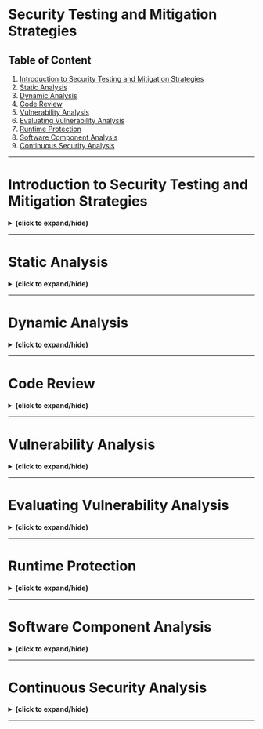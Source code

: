 # Security Testing and Mitigation Strategies

## Table of Content
1. [Introduction to Security Testing and Mitigation Strategies](#intro)
2. [Static Analysis](#static_analysis)
3. [Dynamic Analysis](#dynamic_analysis)
4. [Code Review](#code_review)
5. [Vulnerability Analysis](#vulnerability_analysis)
6. [Evaluating Vulnerability Analysis](#evaluate_vulnerability_analysis)
7. [Runtime Protection](#runtime_protection)
8. [Software Component Analysis](#software_component_analysis)
9. [Continuous Security Analysis](#continuous_security_analysis)

---

<a id="intro"></a>
# Introduction to Security Testing and Mitigation Strategies
<details close>
<summary><b>(click to expand/hide)</b></summary>
<!-- MarkdownTOC -->

## Objectives
After completing this module, you will be able to:
- Describe security testing.
- Describe mitigation strategies.
- List five key mitigation strategies.

## What is Security Testing?
- Security testing involves procedures for comparing the states of an application or a system to ensure they meet security standards.
- A secure code baseline should be established during development to facilitate these comparisons.
- It is essential to perform security tests on all new code to minimize the risk of security breaches.
- Security tests are also necessary after code changes to identify new vulnerabilities.

## Security Testing in the Software Development Lifecycle (SDLC)
- Security testing occurs during the Test stage of the SDLC, alongside code review.
- While prioritized during the Test phase, security testing should be integrated throughout the entire SDLC.

## Steps in Security Testing
1. Establish a secure baseline during the development phase.
2. Perform functional security testing to ensure the software behaves as expected under security requirements.
   - Functional testing includes:
     - **Ad hoc testing:** Conducted upon the discovery of vulnerabilities.
     - **Exploratory testing:** Involves testing theories or ideas outside formal testing structures.

## Automated Security Testing
- **Unit Testing:** Focuses on individual classes and methods to validate API contracts.
- **Integration Testing:** Tests the integration of multiple classes within an application across different application tiers.
- **Automation Frameworks:** Tools like BDD-Security, Mittn, and Gauntlt automate security testing and simplify integration with other security tools.

## Key Mitigation Strategies
1. **Use JSON for API Data:** Prefer JSON over XML for its simplicity and faster parsing.
2. **Implement Secure Coding Practices:** Establish and communicate security standards within your team and organization.
3. **Use Vulnerability Scanners:** Automate scanning to identify vulnerabilities in code.
4. **Threat Modeling:** Understand potential bad actor behaviors to better secure applications.
5. **Stay Updated with OWASP Top 10:** Regularly review and incorporate the OWASP Top 10 list into security testing practices.

## Summary
- Security tests are crucial for comparing the state of applications against security standards.
- Functional security testing is integral to ensuring software meets security requirements.
- Utilizing automated testing and strategic mitigation can significantly reduce the risks and impacts of security threats.

<!-- /MarkdownTOC -->
</details>

---

<a id="static_analysis"></a>
# Static Analysis
<details close>
<summary><b>(click to expand/hide)</b></summary>
<!-- MarkdownTOC -->

## What is Static Analysis?
- **Static Analysis** is the examination of all code or runtime binaries without execution to detect common vulnerabilities.
- **Static Application Security Testing (SAST):** Specifically examines source code to identify security flaws, making it a crucial aspect of securing your organization's applications.
- SAST tools may integrate with DevOps processes through APIs and do not necessarily require complete code to function.
- Static analysis is comprehensive and may take significant time due to its thorough nature.

## Role in the Software Development Lifecycle (SDLC)
- Static analysis is typically conducted early in the SDLC, before software testing begins.
- In DevOps environments, static analysis occurs during the Develop stage and establishes an automatic feedback loop, alerting developers to issues from the start.

## Benefits of Using Static Analysis
1. **Depth:** 
   - Covers most conceivable avenues of code execution, providing a robust analysis during the build phase.
   - Offers detailed feedback on potential problems based on predefined criteria.
2. **Speed:** 
   - Automated tools significantly expedite the analysis process compared to manual methods.
   - Early detection of issues reduces the cost and time needed for fixes.
3. **Accuracy:** 
   - High accuracy in identifying potential errors through automated scanning.
   - Leverages up-to-date knowledge of vulnerabilities, surpassing manual reviews in both scope and detail.

## Summary
- Static analysis serves as an effective debugging method that inspects source code before execution.
- It is integral to the early stages of the SDLC, particularly within DevOps frameworks.
- The primary tools for static analysis operate on the file system, analyzing code statically without execution.
- Key advantages of static analysis include depth, speed, and accuracy in maintaining coding standards and ensuring software quality.

<!-- /MarkdownTOC -->
</details>

---

<a id="dynamic_analysis"></a>
# Dynamic Analysis
<details close>
<summary><b>(click to expand/hide)</b></summary>
<!-- MarkdownTOC -->

## What is Dynamic Analysis?
- Dynamic analysis involves testing and evaluating an application during its execution, often used on fully built applications.
- Unlike static analysis which occurs during development, dynamic analysis is typically performed in staging, pre-production, or post-deployment stages.
- This method allows for testing in real-time scenarios without the need for creating artificial test cases.

## Dynamic Application Security Testing (DAST)
- DAST evaluates applications from the outside in, simulating attacks to identify potential threats, behaving similarly to how an attacker would.
- It performs black-box testing by analyzing the behaviors of inputs and outputs, without access to the source code.

## Benefits of Using Dynamic Analysis
1. **Crawling Application Interfaces:**
   - Dynamic analysis tools start from the root URL and assess the application’s security by attempting to exploit vulnerabilities.
   - This approach helps in identifying and patching security weaknesses effectively.

2. **Performing Insightful Tests:**
   - Tests various inputs through user actions like URLs or forms, ideally using a dummy database to avoid real data corruption.
   - Provides detailed insights on how the application reacts to these inputs, identifying if the application performs as expected or if it encounters errors.

3. **Flushing Out Faults in Dynamic Code Paths:**
   - Detects errors that might be missed during static analysis by testing code paths dynamically as the code runs.
   - Offers real and accurate results, aiding in pinpointing necessary code adjustments.

## Summary
- Dynamic analysis tests and evaluates an application as it runs, crucial for identifying real-time vulnerabilities and behavioral issues.
- Benefits include the ability to simulate attacks (as DAST does), gain insights from dynamic testing of inputs, and detect faults in dynamic code paths that might be overlooked by other testing methods.
- The process helps ensure that applications are robust against potential threats and perform correctly under varied conditions.

<!-- /MarkdownTOC -->
</details>

---

<a id="code_review"></a>
# Code Review
<details close>
<summary><b>(click to expand/hide)</b></summary>
<!-- MarkdownTOC -->

## Code Review in Security Testing
- Code review is a crucial component of security testing within the DevOps community.
- It integrates automated static analysis security testing (SAST) and manual inspection to identify security flaws and vulnerabilities.
- Effective early in the development cycle, code review can be implemented at any stage of the SDLC to address security concerns promptly.

## Types of Code Review
### Automated Review
- **Suitability:** Best for large codebases with many files, allowing for rapid and efficient evaluation.
- **Integration:** Often used during coding and continuous integration to perform validation checks before merging pull requests.
- **Tools:** Utilizes free or paid automated tools to detect vulnerabilities in real-time. Advanced teams might use SAST tools for additional insights.

### Manual Review
- **Detection:** Capable of identifying issues that automated tests may miss, including subtle logic errors.
- **Requirements:** Requires a senior or experienced developer to thoroughly examine the code's complex control and logic flows.
- **Process:** Time-consuming and needs careful examination of the code, ideally during every pull request to manage smaller, manageable chunks of code efficiently.

## Best Practices for Code Review
- **Frequent Reviews:** It is more effective to review smaller sections of code (50 to 100 lines) in each pull request than to tackle large swaths of code later in the development process.
- **Security Focus:** Reviews should particularly look for threats in exposed or security-critical components of the source code.
- **Policy Guidelines:** Establish and follow clear policies during manual reviews to ensure consistency and coverage.

## Summary
- Code review is essential for identifying and mitigating security risks in software development.
- There are two main types of code review: automated and manual, each with specific advantages and contexts for use.
- Secure code review not only speeds up the identification of security issues but also enhances the overall quality and security of the application.

<!-- /MarkdownTOC -->
</details>

---

<a id="vulnerability_analysis"></a>
# Vulnerability Analysis
<details close>
<summary><b>(click to expand/hide)</b></summary>
<!-- MarkdownTOC -->

## What is Vulnerability Analysis?
- **Vulnerability Analysis** involves identifying potential flaws in applications that could compromise security.
- Vulnerabilities can emerge daily, even if previous scans showed no issues, due to new threats or updates in used libraries.

## Common Vulnerability Scanning Tools
### Burp Suite
- A comprehensive vulnerability scanner for web applications.
- Features automated and manual scanning options.
- Conducts audits in three phases: passive, active, and JavaScript analysis.

### Nessus
- A well-known scanner compatible with Mac, Linux, and Windows.
- Operates as a local web application with a scripting language for creating custom tests and plugins.

### Zed Attack Proxy (ZAP)
- An OWASP tool for scanning web applications.
- Utilizes spiders to crawl and scan HTML files and AJAX applications.

## Best Practices in Vulnerability Analysis
1. **Security Training for Developers:**
   - Educating your development team on security is crucial. Engaging in specialized courses can significantly enhance software security.
   
2. **Policy Analysis and Updates:**
   - Regularly review and update security policies to ensure they remain effective and relevant to current threats.
   
3. **Automating Vulnerability Analysis:**
   - Implement automation in vulnerability scanning to ensure consistent checks and timely detection of new threats, even if manually overlooked.

## Summary
- Vulnerability analysis is key to identifying and mitigating potential security flaws in applications.
- Tools like Burp Suite, Nessus, and ZAP can aid in comprehensive vulnerability scanning.
- Emphasizing developer training, policy management, and automated processes are best practices to enhance the security posture of your software.

<!-- /MarkdownTOC -->
</details>

---

<a id="evaluate_vulnerability_analysis"></a>
# Evaluating Vulnerability Analysis
<details close>
<summary><b>(click to expand/hide)</b></summary>
<!-- MarkdownTOC -->

## Software Vulnerability and Component Analysis
- Application developers utilize tools to evaluate potential vulnerabilities in applications, including their code, packages, and third-party libraries.
- **Software Composition Analysis (SCA):** Helps identify vulnerabilities in both open-source and proprietary components by scanning the codebase and resources like containers.
- SCA tools leverage databases like the National Vulnerability Database (NVD) to identify issues in software libraries.

## Defect Tracking Tools
- **Examples:** Jira and Bugzilla are popular tools for tracking the progress of addressing vulnerabilities.
- These tools help developers categorize the severity of vulnerabilities and centralize the tracking of these issues across the organization.
- Prioritization is crucial, with mission-critical vulnerabilities taking precedence, followed by high, medium, and low severity issues.

## Demonstration: Using OWASP ZAP for Vulnerability Scanning
- **Procedure:**
  1. Launch OWASP ZAP and select 'Automated Scan'.
  2. Enter a vulnerable website, such as `http://testphp.vulnweb.com`, and initiate the scan.
  3. ZAP conducts an active scan, identifying vulnerabilities like Cross-Site Scripting, missing security headers, and more.
  4. Review the results in the 'History' and 'Alerts' tabs to assess identified vulnerabilities.

## Addressing Overwhelming Vulnerabilities
- If an organization faces an overwhelming number of vulnerabilities, implementing a bug bounty program can be effective.
- Bug bounties can be internal or public, incentivizing the discovery and resolution of vulnerabilities with rewards.

## Conclusion
- Proper tools like SCA and defect-tracking tools are essential for identifying and managing software vulnerabilities effectively.
- Demonstrated with OWASP ZAP, scanning tools provide critical insights into application security status.
- Organizations should establish vulnerability management policies and consider innovative solutions like bug bounties to handle extensive security issues.

<!-- /MarkdownTOC -->
</details>

---

<a id="runtime_protection"></a>
# Runtime Protection
<details close>
<summary><b>(click to expand/hide)</b></summary>
<!-- MarkdownTOC -->

## What is Runtime Protection?
- **Runtime Protection** is a security mechanism that protects applications from threats during their operation.

## Tools for Runtime Protection
### Interactive Application Security Testing (IAST)
- **Functionality:** Scans for vulnerabilities during the application's testing phase, providing real-time detection of security flaws.
- **Integration:** Easily integrates into continuous integration/continuous delivery (CI/CD) pipelines with minimal configuration.
- **Advantages:** 
  - Produces low false positives.
  - Allows for early and cost-effective vulnerability fixes.
  - Scalable across various enterprise domains and supports multiple deployment methods, including Docker.

### Runtime Application Self-Protection (RASP)
- **Functionality:** Offers protection at the runtime level in the production environment by monitoring and analyzing application behavior and context.
- **Security Features:** 
  - Detects and prevents attacks such as SQL injections and exploits in real-time, without human intervention.
  - Capable of terminating sessions and alerting security teams upon detecting threats.
- **Deployment:** Simple to deploy within applications; inherently designed to monitor and self-protect.
- **Compatibility:** Highly suitable for cloud environments, addressing the security challenges of cloud computing.

## Benefits of IAST and RASP
- **Early Detection:** Both tools provide early detection of vulnerabilities, allowing for quicker and less expensive remediation.
- **Precision:** RASP distinguishes between malicious and legitimate requests with high accuracy, minimizing false positives.
- **Seamless Integration:** Both IAST and RASP integrate smoothly into existing development and deployment workflows, enhancing security without disrupting operations.

## Summary
- Runtime protection is essential for safeguarding applications against vulnerabilities while they are active.
- IAST and RASP are critical tools for examining and protecting running applications, each playing a distinct role in different stages of the application lifecycle.
- The utilization of these tools leads to enhanced security, early problem resolution, and efficient compliance with security standards in dynamic and diverse environments.

<!-- /MarkdownTOC -->
</details>

---

<a id="software_component_analysis"></a>
# Software Component Analysis
<details close>
<summary><b>(click to expand/hide)</b></summary>
<!-- MarkdownTOC -->

## What is Software Component Analysis?
- **Software Component Analysis (SCA)** is a process that identifies open-source components and dependencies used in your application.
- SCA tools are essential in the software development workflow to manage security risks and ensure legal compliance for the use of third-party libraries and dependencies.

## Key Features of SCA
- **Dependency Visibility:** SCA provides a comprehensive view of all dependencies, including hidden or indirect ones that could introduce vulnerabilities.
- **License Management:** Helps ensure that the use of libraries does not infringe on licenses that could obligate you to disclose your proprietary source code, such as GPL licenses.

## Goals of Software Component Analysis
1. **Component Discovery:** Track and catalog every open-source component used within the application.
2. **License Compliance:** Monitor open-source licenses to mitigate legal risks.
3. **Vulnerability Identification:** Pinpoint security vulnerabilities within the open-source components.
4. **Flexible Scanning:** Perform varied scans tailored to specific situations and requirements to ensure comprehensive coverage.

## Industry Efforts and Standards
- **NIST CPE Dictionary:** Provides a centralized database for enumerating software products.
- **Software Identification Tags (SWID Tags):** Standardize the description of commercial software.
- **Package URL Specification:** Formats identification strings for software components.
- **OWASP Software Component Verification Standard:** A community effort to build a framework for reducing risks in software supply chains.
- **Supply-chain Levels for Software Artifacts (Salsa):** Offers a security framework aimed at enhancing integrity and preventing tampering.

## Popular SCA Tools
1. **GitHub SCA:** Integrates directly with GitHub to monitor dependency packages and vulnerabilities.
2. **OWASP Dependency-Check and Dependency-Track:** Tools designed to detect vulnerabilities and manage risks within the software supply chain.
3. **Snyk:** Analyzes codebases for security issues, code quality, and licensing compliance.

## Summary
- SCA is critical for managing the security and compliance of open-source components in software development.
- The process ensures that dependencies are fully visible, compliant with licenses, and free from vulnerabilities.
- Utilizing established SCA tools and adhering to industry standards helps maintain the integrity and security of your software products.

<!-- /MarkdownTOC -->
</details>

---

<a id="continuous_security_analysis"></a>
# Continuous Security Analysis
<details close>
<summary><b>(click to expand/hide)</b></summary>
<!-- MarkdownTOC -->

## What is Continuous Security Analysis?
- **Continuous Security Analysis** involves the ongoing integration and testing of security throughout the software development lifecycle (SDLC), from the Requirements stage through Design, Development, Testing, Deployment, and into Production.
- This approach ensures that security is a priority and a critical factor throughout the SDLC.

## Key Goals of Continuous Security Analysis
- **Risk Reduction:** Continually reduces security risks by identifying and addressing vulnerabilities early in the development process.
- **Efficiency:** Helps remove bottlenecks in development, facilitating faster and more reliable software releases.

## Benefits of Continuous Security Analysis
1. **Integration into CI/CD Pipelines:** Seamlessly integrates with continuous integration/continuous delivery workflows, enhancing development and deployment processes.
2. **Early Problem Detection:** Allows for early detection and resolution of security issues, reducing potential disruptions and costs.
3. **Acceleration of Feature Development:** Ensures security measures are in place, which reduces development disruptions and speeds up the release of new features.
4. **Automation of Security Requirements:** Automates the enforcement of security standards for both existing and new applications, improving compliance and reducing manual oversight.
5. **Cultural Impact:** Fosters a culture of secure coding practices among developers, making secure coding a default practice.

## Tools for Continuous Security Analysis
- **Example: Snyk Open Source**
  - Finds and fixes vulnerabilities in open-source libraries.
  - Addresses licensing issues related to open-source usage.
  - Provides actionable advice and automated fixes through pull requests in SCM systems like GitHub.
  - Prioritizes security issues and keeps the development team informed about new vulnerabilities.

## Best Practices for Continuous Security Analysis
1. **Security Auditing:** Plan and conduct regular security audits throughout the development process to continuously assess risks.
2. **Secure Development Environment:** Develop code using up-to-date operating systems and software within a secure environment.
3. **Comprehensive Code Analysis:** Analyze all components of code development to integrate security into the entire development stack.
4. **Utilize SAST and SCA:** Implement Static Application Security Testing (SAST) and Software Composition Analysis (SCA) alongside continuous security analysis to meet various testing criteria effectively.

## Summary
- Continuous security analysis is integral to creating a secure SDLC, ensuring ongoing vigilance against security threats.
- It provides substantial benefits by integrating security deeply and consistently across the development lifecycle, from initial design to post-deployment.
- Employing tools like Snyk Open Source and adhering to best practices in security management can significantly enhance the security and efficiency of software development processes.

<!-- /MarkdownTOC -->
</details>

---
